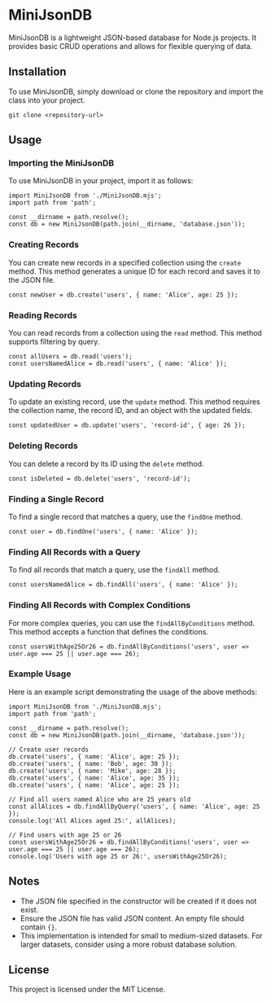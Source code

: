 <!DOCTYPE html>
<html lang="en">
<head>
    <meta charset="UTF-8">
    <meta name="viewport" content="width=device-width, initial-scale=1.0">
</head>
<body>
<h1>MiniJsonDB</h1>

<p>MiniJsonDB is a lightweight JSON-based database for Node.js projects. It provides basic CRUD operations and allows for flexible querying of data.</p>

<h2>Installation</h2>

<p>To use MiniJsonDB, simply download or clone the repository and import the class into your project.</p>

<pre><code>git clone &lt;repository-url&gt;
</code></pre>

<h2>Usage</h2>

<h3>Importing the MiniJsonDB</h3>

<p>To use MiniJsonDB in your project, import it as follows:</p>

<pre><code>import MiniJsonDB from './MiniJsonDB.mjs';
import path from 'path';

const __dirname = path.resolve();
const db = new MiniJsonDB(path.join(__dirname, 'database.json'));
</code></pre>

<h3>Creating Records</h3>

<p>You can create new records in a specified collection using the <code>create</code> method. This method generates a unique ID for each record and saves it to the JSON file.</p>

<pre><code>const newUser = db.create('users', { name: 'Alice', age: 25 });
</code></pre>

<h3>Reading Records</h3>

<p>You can read records from a collection using the <code>read</code> method. This method supports filtering by query.</p>

<pre><code>const allUsers = db.read('users');
const usersNamedAlice = db.read('users', { name: 'Alice' });
</code></pre>

<h3>Updating Records</h3>

<p>To update an existing record, use the <code>update</code> method. This method requires the collection name, the record ID, and an object with the updated fields.</p>

<pre><code>const updatedUser = db.update('users', 'record-id', { age: 26 });
</code></pre>

<h3>Deleting Records</h3>

<p>You can delete a record by its ID using the <code>delete</code> method.</p>

<pre><code>const isDeleted = db.delete('users', 'record-id');
</code></pre>

<h3>Finding a Single Record</h3>

<p>To find a single record that matches a query, use the <code>findOne</code> method.</p>

<pre><code>const user = db.findOne('users', { name: 'Alice' });
</code></pre>

<h3>Finding All Records with a Query</h3>

<p>To find all records that match a query, use the <code>findAll</code> method.</p>

<pre><code>const usersNamedAlice = db.findAll('users', { name: 'Alice' });
</code></pre>

<h3>Finding All Records with Complex Conditions</h3>

<p>For more complex queries, you can use the <code>findAllByConditions</code> method. This method accepts a function that defines the conditions.</p>

<pre><code>const usersWithAge25Or26 = db.findAllByConditions('users', user =&gt; user.age === 25 || user.age === 26);
</code></pre>

<h3>Example Usage</h3>

<p>Here is an example script demonstrating the usage of the above methods:</p>

<pre><code>import MiniJsonDB from './MiniJsonDB.mjs';
import path from 'path';

const __dirname = path.resolve();
const db = new MiniJsonDB(path.join(__dirname, 'database.json'));

// Create user records
db.create('users', { name: 'Alice', age: 25 });
db.create('users', { name: 'Bob', age: 30 });
db.create('users', { name: 'Mike', age: 28 });
db.create('users', { name: 'Alice', age: 35 });
db.create('users', { name: 'Alice', age: 25 });

// Find all users named Alice who are 25 years old
const allAlices = db.findAllByQuery('users', { name: 'Alice', age: 25 });
console.log('All Alices aged 25:', allAlices);

// Find users with age 25 or 26
const usersWithAge25Or26 = db.findAllByConditions('users', user =&gt; user.age === 25 || user.age === 26);
console.log('Users with age 25 or 26:', usersWithAge25Or26);
</code></pre>

<h2>Notes</h2>

<ul>
    <li>The JSON file specified in the constructor will be created if it does not exist.</li>
    <li>Ensure the JSON file has valid JSON content. An empty file should contain <code>{}</code>.</li>
    <li>This implementation is intended for small to medium-sized datasets. For larger datasets, consider using a more robust database solution.</li>
</ul>

<h2>License</h2>

<p>This project is licensed under the MIT License.</p>
</body>
</html>
